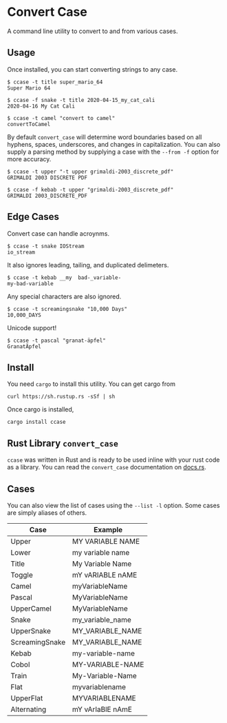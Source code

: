 # Convert Case

A command line utility to convert to and from various cases.

## Usage

Once installed, you can start converting strings to any case.
```
$ ccase -t title super_mario_64
Super Mario 64

$ ccase -f snake -t title 2020-04-15_my_cat_cali
2020-04-16 My Cat Cali

$ ccase -t camel "convert to camel"
convertToCamel
```

By default `convert_case` will determine word boundaries based on all hyphens, spaces, underscores, and changes in capitalization.  You can also supply a parsing method by supplying a case with the `--from -f` option for more accuracy.
```
$ ccase -t upper "-t upper grimaldi-2003_discrete_pdf"
GRIMALDI 2003 DISCRETE PDF

$ ccase -f kebab -t upper "grimaldi-2003_discrete_pdf"
GRIMALDI 2003_DISCRETE_PDF
```

## Edge Cases

Convert case can handle acroynms.
```
$ ccase -t snake IOStream
io_stream
```
It also ignores leading, tailing, and duplicated delimeters.
```
$ ccase -t kebab __my  bad-_variable- 
my-bad-variable
```
Any special characters are also ignored.
```
$ ccase -t screamingsnake "10,000 Days"
10,000_DAYS
```
Unicode support!
```
$ ccase -t pascal "granat-äpfel"
GranatÄpfel
```

## Install

You need `cargo` to install this utility.  You can get cargo from
```
curl https://sh.rustup.rs -sSf | sh
```
Once cargo is installed,
```
cargo install ccase
```

## Rust Library `convert_case`

`ccase` was written in Rust and is ready to be used inline with your rust code as a library.  You can read the `convert_case` documentation on [docs.rs](https://docs.rs/convert_case/).

## Cases

You can also view the list of cases using the `--list -l` option.  Some cases are simply aliases of others.

| Case | Example |
| ---- | ------- |
| Upper | MY VARIABLE NAME |
| Lower | my variable name |
| Title | My Variable Name |
| Toggle | mY vARIABLE nAME |
| Camel | myVariableName |
| Pascal | MyVariableName |
| UpperCamel | MyVariableName |
| Snake | my\_variable\_name |
| UpperSnake | MY\_VARIABLE\_NAME |
| ScreamingSnake | MY\_VARIABLE\_NAME |
| Kebab | my-variable-name |
| Cobol | MY-VARIABLE-NAME |
| Train | My-Variable-Name |
| Flat | myvariablename |
| UpperFlat | MYVARIABLENAME |
| Alternating | mY vArIaBlE nAmE |
